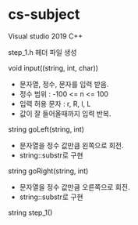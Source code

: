 # cs-subject

Visual studio 2019
C++

step_1.h 헤더 파일 생성

void input((string, int, char))
   - 문자열, 정수, 문자를 입력 받음.
   - 정수 범위 : -100 <= n <= 100
   - 입력 허용 문자 : r, R, l, L
   - 값이 잘 들어올때까지 입력 반복.

string goLeft(string, int)
   - 문자열을 정수 값만큼 왼쪽으로 회전.
   - string::substr로 구현

string goRight(string, int)
   - 문자열을 정수 값만큼 오른쪽으로 회전.
   - string::substr로 구현

string step_1()
